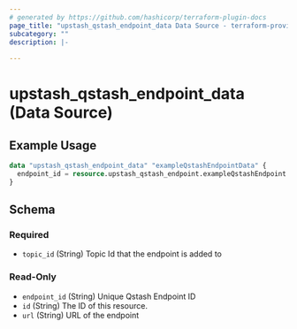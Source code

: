 ```yaml
---
# generated by https://github.com/hashicorp/terraform-plugin-docs
page_title: "upstash_qstash_endpoint_data Data Source - terraform-provider-upstash"
subcategory: ""
description: |-
  
---
```


# upstash_qstash_endpoint_data (Data Source)



## Example Usage

```terraform
data "upstash_qstash_endpoint_data" "exampleQstashEndpointData" {
  endpoint_id = resource.upstash_qstash_endpoint.exampleQstashEndpoint.endpoint_id
}
```

<!-- schema generated by tfplugindocs -->
## Schema

### Required

- `topic_id` (String) Topic Id that the endpoint is added to

### Read-Only

- `endpoint_id` (String) Unique Qstash Endpoint ID
- `id` (String) The ID of this resource.
- `url` (String) URL of the endpoint


